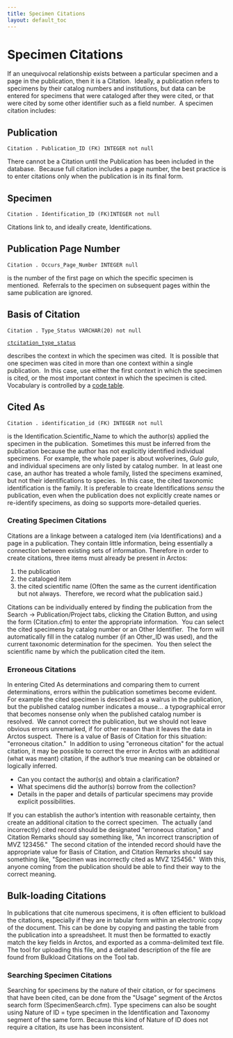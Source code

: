 ```yaml
---
title: Specimen Citations
layout: default_toc
---
```


# Specimen Citations



If an unequivocal relationship exists between a particular specimen and
a page in the publication, then it is a Citation.  Ideally, a
publication refers to specimens by their catalog numbers and
institutions, but data can be entered for specimens that were cataloged
after they were cited, or that were cited by some other identifier such
as a field number.  A specimen citation includes:



## Publication

`Citation . Publication_ID (FK) INTEGER not null`


 There cannot be a Citation until the Publication has
been included in the database.  Because full citation includes a page
number, the best practice is to enter citations only when the
publication is in its final form.



## Specimen

`Citation . Identification_ID (FK)INTEGER not null`


 Citations link to, and ideally create, Identifications.




## Publication Page Number

`Citation . Occurs_Page_Number INTEGER null`


 is the number of the first page on which the
specific specimen is mentioned.  Referrals to the specimen on subsequent
pages within the same publication are ignored.




## Basis of Citation

`Citation . Type_Status VARCHAR(20) not null`

[`ctcitation_type_status`](http://arctos.database.museum/info/ctDocumentation.cfm?table=ctcitation_type_status)


 describes the context in which the specimen was
cited.  It is possible that one specimen was cited in more than one
context within a single publication.  In this case, use either the first
context in which the specimen is cited, or the most important context in
which the specimen is cited.  Vocabulary is controlled by a [code
table](http://arctos.database.museum/info/ctDocumentation.cfm?table=ctcitation_type_status).




## Cited As

`Citation . identification_id (FK) INTEGER not null`


 is the Identification.Scientific_Name to which the
author(s) applied the specimen in the publication.  Sometimes this must
be inferred from the publication because the author has not explicitly
identified individual specimens.  For example, the whole paper is about
wolverines, *Gulo gulo*, and individual specimens are only listed by
catalog number.  In at least one case, an author has treated a whole
family, listed the specimens examined, but not their identifications to
species.  In this case, the cited taxonomic identification is the
family. It is preferable to create Identifications *sensu* the
publication, even when the publication does not explicitly create names
or re-identify specimens, as doing so supports more-detailed queries.



### Creating Specimen Citations

Citations are a linkage between a cataloged item (via Identifications)
and a page in a publication. They contain little information, being
essentially a connection between existing sets of information. Therefore
in order to create citations, three items must already be present in
Arctos:

1.  the publication
2.  the cataloged item
3.  the cited scientific name (Often the same as the current
    identification but not always.  Therefore, we record what the
    publication said.)

Citations can be individually entered by finding the publication from
the Search -&gt; Publication/Project tabs, clicking the Citation Button,
and using the form (Citation.cfm) to enter the appropriate information. 
You can select the cited specimens by catalog number or an Other
Identifier.  The form will automatically fill in the catalog number (if
an Other_ID was used), and the current taxonomic determination for the
specimen.  You then select the scientific name by which the publication
cited the item.



### Erroneous Citations

In entering Cited As determinations and
comparing them to current determinations, errors within the publication
sometimes become evident.  For example the cited specimen is described
as a walrus in the publication, but the published catalog number
indicates a mouse… a typographical error that becomes nonsense only when
the published catalog number is resolved.  We cannot correct the
publication, but we should not leave obvious errors unremarked, if for
other reason than it leaves the data in Arctos suspect.  There is a
value of Basis of Citation for this situation: "erroneous citation."  In
addition to using "erroneous citation" for the actual citation, it may
be possible to correct the error in Arctos with an additional (what was
meant) citation, if the author’s true meaning can be obtained or
logically inferred.

-   Can you contact the author(s) and obtain a clarification?
-   What specimens did the author(s) borrow from the collection?
-   Details in the paper and details of particular specimens may provide
    explicit possibilities.

If you can establish the author’s intention with reasonable certainty,
then create an additional citation to the correct specimen.  The
actually (and incorrectly) cited record should be designated "erroneous
citation," and Citation Remarks should say something like, "An incorrect
transcription of MVZ 123456."  The second citation of the intended
record should have the appropriate value for Basis of Citation, and
Citation Remarks should say something like, "Specimen was incorrectly
cited as MVZ 125456."  With this, anyone coming from the publication
should be able to find their way to the correct meaning.



## Bulk-loading Citations

In publications that cite numerous specimens, it is often efficient to
bulkload the citations, especially if they are in tabular form within an
electronic copy of the document. This can be done by copying and pasting
the table from the publication into a spreadsheet. It must then be
formatted to exactly match the key fields in Arctos, and exported as a
comma-delimited text file. The tool for uploading this file, and a
detailed description of the file are found from Bulkload Citations on
the Tool tab.



### Searching Specimen Citations

Searching for specimens by the nature of their citation, or for
specimens that have been cited, can be done from the "Usage" segment of
the Arctos search form (SpecimenSearch.cfm). Type specimens can also be
sought using Nature of ID = type specimen in the Identification and
Taxonomy segment of the same form. Because this kind of Nature of ID
does not require a citation, its use has been inconsistent.
